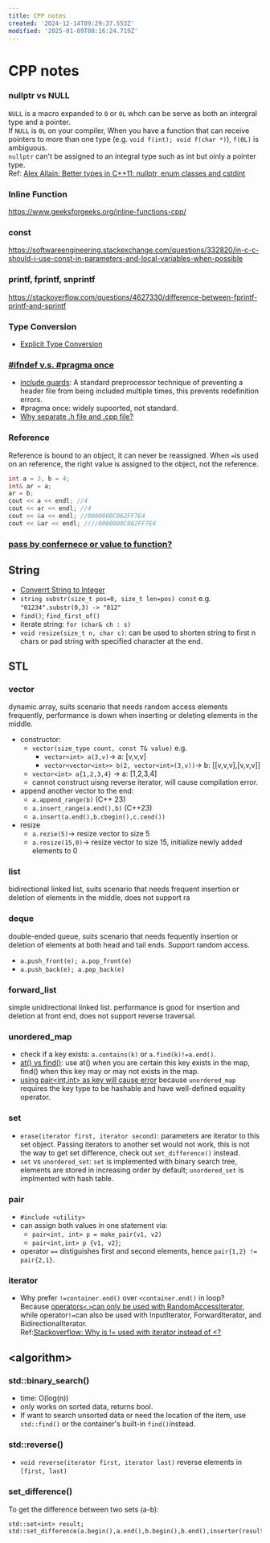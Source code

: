 ```yaml
---
title: CPP notes
created: '2024-12-14T09:29:37.553Z'
modified: '2025-01-09T08:16:24.719Z'
---
```


# CPP notes
### nullptr vs NULL
`NULL` is a macro expanded to `0` or `0L` whch can be serve as both an intergral type and a pointer.  
If `NULL` is `0L` on your compiler, When you have a function that can receive pointers to more than one type (e.g. `void f(int); void f(char *)`), `f(0L)` is ambiguous.  
`nullptr` can't be assigned to an integral type such as int but oinly a pointer type.  
Ref:
[Alex Allain: Better types in C++11: nullptr, enum classes and cstdint](https://www.cprogramming.com/c++11/c++11-nullptr-strongly-typed-enum-class.html)

### Inline Function
https://www.geeksforgeeks.org/inline-functions-cpp/

### const
https://softwareengineering.stackexchange.com/questions/332820/in-c-c-should-i-use-const-in-parameters-and-local-variables-when-possible

### printf, fprintf, snprintf
https://stackoverflow.com/questions/4627330/difference-between-fprintf-printf-and-sprintf

### Type Conversion
- [Explicit Type Conversion](https://en.cppreference.com/w/cpp/language/explicit_cast)


### [#ifndef v.s. #pragma once](https://stackoverflow.com/questions/1143936/pragma-once-vs-include-guards)
- [include guards](https://wiki.c2.com/?RedundantIncludeGuards): A standard preprocessor technique of preventing a header file from being included multiple times, this prevents redefinition errors.
- #pragma once: widely supoorted, not standard.
- [Why separate .h file and .cpp file?](https://stackoverflow.com/a/3247093)

### Reference
Reference is bound to an object, it can never be reassigned. When `=`is used on an reference, the right value is assigned to the object, not the reference.
```cpp
int a = 3, b = 4;
int& ar = a;
ar = b;
cout << a << endl; //4
cout << ar << endl; //4
cout << &a << endl; //0000000C062FF7E4
cout << &ar << endl; ////0000000C062FF7E4
```

### [pass by confernece or value to function?](https://stackoverflow.com/questions/2139224/how-should-i-pass-objects-to-functions)

## String
- [Converrt String to Integer](https://www.geeksforgeeks.org/convert-string-to-int-in-cpp/)
- `string substr(size_t pos=0, size_t len=pos) const` e.g. `"01234".substr(0,3) -> "012"`
- `find()`; `find_first_of()`
- iterate string: `for (char& ch : s)`
- `void resize(size_t n, char c)`: can be used to shorten string to first n chars or pad string with specified character at the end.

## STL
### vector
dynamic array, suits scenario that needs random access elements frequently, performance is down when inserting or deleting elements in the middle.
- constructor:
  - `vector(size_type count, const T& value)` e.g.
    - `vector<int> a(3,v)`-> a: [v,v,v]
    - `vector<vector<int>> b(2, vector<int>(3,v))`-> b: [[v,v,v],[v,v,v]]
  - `vector<int> a{1,2,3,4}` -> a: [1,2,3,4]
  - cannot construct uisng reverse iterator, will cause compilation error.
- append another vector to the end:
  - `a.append_range(b)` (C++ 23)
  - `a.insert_range(a.end(),b)` (C++23)
  - `a.insert(a.end(),b.cbegin(),c.cend())`
- resize
  - `a.rezie(5)`-> resize vector to size 5
  - `a.resize(15,0)`-> resize vector to size 15, initialize newly added elements to 0  
### list
bidirectional linked list, suits scenario that needs frequent insertion or deletion of elements in the middle, does not support ra
### deque
double-ended queue, suits scenario that needs fequently insertion or deletion of elements at both head and tail ends. Support random access.
- `a.push_front(e); a.pop_front(e)`
- `a.push_back(e); a.pop_back(e)`
### forward_list
simple unidirectional linked list. performance is good for insertion and deletion at front end, does not support reverse traversal.

### unordered_map
- check if a key exists: `a.contains(k)` or `a.find(k)!=a.end()`.
- [at() vs find()](https://stackoverflow.com/questions/38734808/use-of-find-vs-at-in-map-unordered-map): use at() when you are certain this key exists in the map, find() when this key may or may not exists in the map.
- [using pair<int,int> as key will cause error](https://medium.com/@gulshansharma014/call-to-implicitly-deleted-default-constructor-of-unordered-map-pair-int-int-int-d3b2a6da0b41) because `unordered_map` requires the key type to be hashable and have well-defined equality operator.
### set
* `erase(iterator first, iterator second)`: parameters are iterator to this set object. Passing iterators to another set would not work, this is not the way to get set difference, check out `set_difference()` instead.
* `set` vs `unordered_set`: `set` is implemented with binary search tree, elements are stored in increasing order by default; `unordered_set` is implmented with hash table.

### pair
- `#include <utility>`
- can assign both values in one statement via:
  - `pair<int, int> p = make_pair(v1, v2)`
  - `pair<int,int> p {v1, v2}`;
- operator `==` distiguishes first and second elements, hence `pair{1,2} != pair{2,1}`.

### iterator
- Why prefer `!=container.end()` over `<container.end()` in loop?  
Because <ins>operators`<`,`>`can only be used with RandomAccessIterator</ins>, while operator`!=`can also be used with InputIterator, ForwardIterator, and BidirectionalIterator.  
Ref:[Stackoverflow: Why is != used with iterator instead of <?](https://stackoverflow.com/a/6673775/2405914)

## \<algorithm\>
### std::binary_search()
- time: O(log(n))
- only works on sorted data, returns bool.
- If want to search unsorted data or need the location of the item, use `std::find()` or the container's built-in `find()`instead.

### std::reverse()
- `void reverse(iterator first, iterator last)` reverse elements in `[first, last)`

### set_difference()
To get the difference between two sets (a-b):
```
std::set<int> result;
std::set_difference(a.begin(),a.end(),b.begin(),b.end(),inserter(result,result.end()));
```
